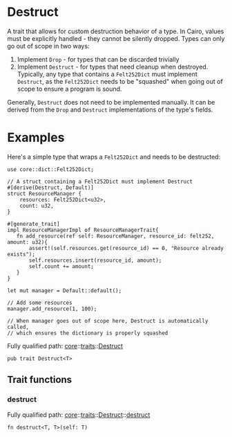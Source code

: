 # Destruct

A trait that allows for custom destruction behavior of a type.
In Cairo, values must be explicitly handled - they cannot be silently dropped.
Types can only go out of scope in two ways:
1. Implement `Drop` - for types that can be discarded trivially
2. Implement `Destruct` - for types that need cleanup when destroyed. Typically, any type that
contains
a `Felt252Dict` must implement `Destruct`, as the `Felt252Dict` needs to be "squashed" when
going
out of scope to ensure a program is sound.

Generally, `Destruct` does not need to be implemented manually. It can be derived from the
`Drop` and `Destruct` implementations of the type's fields.
# Examples

Here's a simple type that wraps a `Felt252Dict` and needs to be destructed:
```cairo
use core::dict::Felt252Dict;

// A struct containing a Felt252Dict must implement Destruct
#[derive(Destruct, Default)]
struct ResourceManager {
    resources: Felt252Dict<u32>,
    count: u32,
}

#[generate_trait]
impl ResourceManagerImpl of ResourceManagerTrait{
   fn add_resource(ref self: ResourceManager, resource_id: felt252, amount: u32){
       assert!(self.resources.get(resource_id) == 0, "Resource already exists");
       self.resources.insert(resource_id, amount);
       self.count += amount;
   }
}

let mut manager = Default::default();

// Add some resources
manager.add_resource(1, 100);

// When manager goes out of scope here, Destruct is automatically called,
// which ensures the dictionary is properly squashed
```

Fully qualified path: [core](./core.md)::[traits](./core-traits.md)::[Destruct](./core-traits-Destruct.md)

<pre><code class="language-cairo">pub trait Destruct&lt;T&gt;</code></pre>

## Trait functions

### destruct

Fully qualified path: [core](./core.md)::[traits](./core-traits.md)::[Destruct](./core-traits-Destruct.md)::[destruct](./core-traits-Destruct.md#destruct-1)

<pre><code class="language-cairo">fn destruct&lt;T, T&gt;(self: T)</code></pre>


